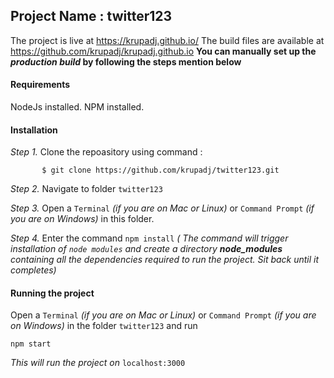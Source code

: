 ## Project Name : twitter123

The project is live at https://krupadj.github.io/
The build files are available at https://github.com/krupadj/krupadj.github.io
**You can manually set up the _production build_ by following the steps mention below**

#### **Requirements**

NodeJs installed.
NPM installed.



#### **Installation**
_Step 1._ Clone the repoasitory using command :
```
       $ git clone https://github.com/krupadj/twitter123.git
```
_Step 2._ Navigate to folder `twitter123`

_Step 3._ Open a `Terminal` _(if you are on Mac or Linux)_ or `Command Prompt` _(if you are on Windows)_ in this folder.

_Step 4._ Enter the command `npm install`
          _( The command will trigger installation of `node modules` and create a directory **node_modules** containing all the
             dependencies required to run the project. Sit back until it completes)_
             
#### **Running the project**

Open a `Terminal` _(if you are on Mac or Linux)_ or `Command Prompt` _(if you are on Windows)_  in the folder `twitter123`
and run 
```
npm start
```
_This will run the project on_ `localhost:3000` 
